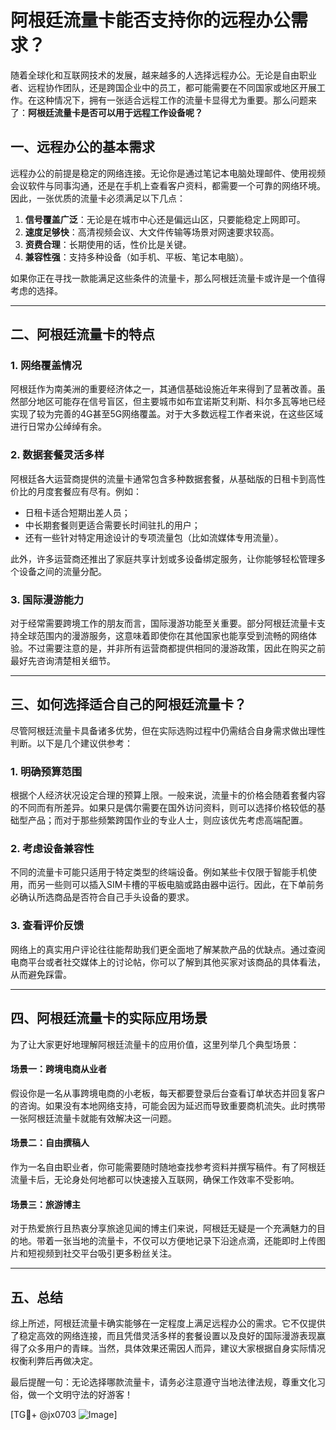# 阿根廷流量卡能否支持你的远程办公需求？

随着全球化和互联网技术的发展，越来越多的人选择远程办公。无论是自由职业者、远程协作团队，还是跨国企业中的员工，都可能需要在不同国家或地区开展工作。在这种情况下，拥有一张适合远程工作的流量卡显得尤为重要。那么问题来了：**阿根廷流量卡是否可以用于远程工作设备呢？**

## 一、远程办公的基本需求

远程办公的前提是稳定的网络连接。无论你是通过笔记本电脑处理邮件、使用视频会议软件与同事沟通，还是在手机上查看客户资料，都需要一个可靠的网络环境。因此，一张优质的流量卡必须满足以下几点：

1. **信号覆盖广泛**：无论是在城市中心还是偏远山区，只要能稳定上网即可。
2. **速度足够快**：高清视频会议、大文件传输等场景对网速要求较高。
3. **资费合理**：长期使用的话，性价比是关键。
4. **兼容性强**：支持多种设备（如手机、平板、笔记本电脑）。

如果你正在寻找一款能满足这些条件的流量卡，那么阿根廷流量卡或许是一个值得考虑的选择。

---

## 二、阿根廷流量卡的特点

### 1. 网络覆盖情况
阿根廷作为南美洲的重要经济体之一，其通信基础设施近年来得到了显著改善。虽然部分地区可能存在信号盲区，但主要城市如布宜诺斯艾利斯、科尔多瓦等地已经实现了较为完善的4G甚至5G网络覆盖。对于大多数远程工作者来说，在这些区域进行日常办公绰绰有余。

### 2. 数据套餐灵活多样
阿根廷各大运营商提供的流量卡通常包含多种数据套餐，从基础版的日租卡到高性价比的月度套餐应有尽有。例如：
- 日租卡适合短期出差人员；
- 中长期套餐则更适合需要长时间驻扎的用户；
- 还有一些针对特定用途设计的专项流量包（比如流媒体专用流量）。

此外，许多运营商还推出了家庭共享计划或多设备绑定服务，让你能够轻松管理多个设备之间的流量分配。

### 3. 国际漫游能力
对于经常需要跨境工作的朋友而言，国际漫游功能至关重要。部分阿根廷流量卡支持全球范围内的漫游服务，这意味着即使你在其他国家也能享受到流畅的网络体验。不过需要注意的是，并非所有运营商都提供相同的漫游政策，因此在购买之前最好先咨询清楚相关细节。

---

## 三、如何选择适合自己的阿根廷流量卡？

尽管阿根廷流量卡具备诸多优势，但在实际选购过程中仍需结合自身需求做出理性判断。以下是几个建议供参考：

### 1. 明确预算范围
根据个人经济状况设定合理的预算上限。一般来说，流量卡的价格会随着套餐内容的不同而有所差异。如果只是偶尔需要在国外访问资料，则可以选择价格较低的基础型产品；而对于那些频繁跨国作业的专业人士，则应该优先考虑高端配置。

### 2. 考虑设备兼容性
不同的流量卡可能只适用于特定类型的终端设备。例如某些卡仅限于智能手机使用，而另一些则可以插入SIM卡槽的平板电脑或路由器中运行。因此，在下单前务必确认所选商品是否符合自己手头设备的要求。

### 3. 查看评价反馈
网络上的真实用户评论往往能帮助我们更全面地了解某款产品的优缺点。通过查阅电商平台或者社交媒体上的讨论帖，你可以了解到其他买家对该商品的具体看法，从而避免踩雷。

---

## 四、阿根廷流量卡的实际应用场景

为了让大家更好地理解阿根廷流量卡的应用价值，这里列举几个典型场景：

#### 场景一：跨境电商从业者
假设你是一名从事跨境电商的小老板，每天都要登录后台查看订单状态并回复客户的咨询。如果没有本地网络支持，可能会因为延迟而导致重要商机流失。此时携带一张阿根廷流量卡就能有效解决这一问题。

#### 场景二：自由撰稿人
作为一名自由职业者，你可能需要随时随地查找参考资料并撰写稿件。有了阿根廷流量卡后，无论身处何地都可以快速接入互联网，确保工作效率不受影响。

#### 场景三：旅游博主
对于热爱旅行且热衷分享旅途见闻的博主们来说，阿根廷无疑是一个充满魅力的目的地。带着一张当地的流量卡，不仅可以方便地记录下沿途点滴，还能即时上传图片和短视频到社交平台吸引更多粉丝关注。

---

## 五、总结

综上所述，阿根廷流量卡确实能够在一定程度上满足远程办公的需求。它不仅提供了稳定高效的网络连接，而且凭借灵活多样的套餐设置以及良好的国际漫游表现赢得了众多用户的青睐。当然，具体效果还需因人而异，建议大家根据自身实际情况权衡利弊后再做决定。

最后提醒一句：无论选择哪款流量卡，请务必注意遵守当地法律法规，尊重文化习俗，做一个文明守法的好游客！

[TG💪+ @jx0703 ![Image](https://github.com/user-attachments/assets/dbca1d08-cadb-493c-b0ec-ad6f7a83f270)]